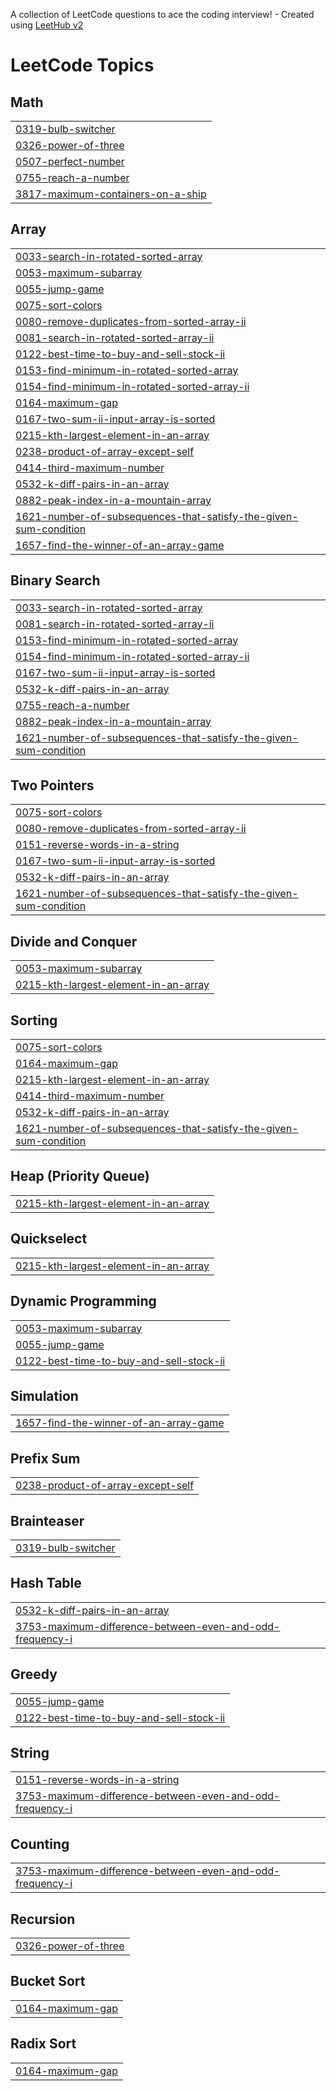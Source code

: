 A collection of LeetCode questions to ace the coding interview! - Created using [LeetHub v2](https://github.com/arunbhardwaj/LeetHub-2.0)
<!---LeetCode Topics Start-->
# LeetCode Topics
## Math
|  |
| ------- |
| [0319-bulb-switcher](https://github.com/Dhanasirikoppisetti/newrep/tree/master/0319-bulb-switcher) |
| [0326-power-of-three](https://github.com/Dhanasirikoppisetti/newrep/tree/master/0326-power-of-three) |
| [0507-perfect-number](https://github.com/Dhanasirikoppisetti/newrep/tree/master/0507-perfect-number) |
| [0755-reach-a-number](https://github.com/Dhanasirikoppisetti/newrep/tree/master/0755-reach-a-number) |
| [3817-maximum-containers-on-a-ship](https://github.com/Dhanasirikoppisetti/newrep/tree/master/3817-maximum-containers-on-a-ship) |
## Array
|  |
| ------- |
| [0033-search-in-rotated-sorted-array](https://github.com/Dhanasirikoppisetti/newrep/tree/master/0033-search-in-rotated-sorted-array) |
| [0053-maximum-subarray](https://github.com/Dhanasirikoppisetti/newrep/tree/master/0053-maximum-subarray) |
| [0055-jump-game](https://github.com/Dhanasirikoppisetti/newrep/tree/master/0055-jump-game) |
| [0075-sort-colors](https://github.com/Dhanasirikoppisetti/newrep/tree/master/0075-sort-colors) |
| [0080-remove-duplicates-from-sorted-array-ii](https://github.com/Dhanasirikoppisetti/newrep/tree/master/0080-remove-duplicates-from-sorted-array-ii) |
| [0081-search-in-rotated-sorted-array-ii](https://github.com/Dhanasirikoppisetti/newrep/tree/master/0081-search-in-rotated-sorted-array-ii) |
| [0122-best-time-to-buy-and-sell-stock-ii](https://github.com/Dhanasirikoppisetti/newrep/tree/master/0122-best-time-to-buy-and-sell-stock-ii) |
| [0153-find-minimum-in-rotated-sorted-array](https://github.com/Dhanasirikoppisetti/newrep/tree/master/0153-find-minimum-in-rotated-sorted-array) |
| [0154-find-minimum-in-rotated-sorted-array-ii](https://github.com/Dhanasirikoppisetti/newrep/tree/master/0154-find-minimum-in-rotated-sorted-array-ii) |
| [0164-maximum-gap](https://github.com/Dhanasirikoppisetti/newrep/tree/master/0164-maximum-gap) |
| [0167-two-sum-ii-input-array-is-sorted](https://github.com/Dhanasirikoppisetti/newrep/tree/master/0167-two-sum-ii-input-array-is-sorted) |
| [0215-kth-largest-element-in-an-array](https://github.com/Dhanasirikoppisetti/newrep/tree/master/0215-kth-largest-element-in-an-array) |
| [0238-product-of-array-except-self](https://github.com/Dhanasirikoppisetti/newrep/tree/master/0238-product-of-array-except-self) |
| [0414-third-maximum-number](https://github.com/Dhanasirikoppisetti/newrep/tree/master/0414-third-maximum-number) |
| [0532-k-diff-pairs-in-an-array](https://github.com/Dhanasirikoppisetti/newrep/tree/master/0532-k-diff-pairs-in-an-array) |
| [0882-peak-index-in-a-mountain-array](https://github.com/Dhanasirikoppisetti/newrep/tree/master/0882-peak-index-in-a-mountain-array) |
| [1621-number-of-subsequences-that-satisfy-the-given-sum-condition](https://github.com/Dhanasirikoppisetti/newrep/tree/master/1621-number-of-subsequences-that-satisfy-the-given-sum-condition) |
| [1657-find-the-winner-of-an-array-game](https://github.com/Dhanasirikoppisetti/newrep/tree/master/1657-find-the-winner-of-an-array-game) |
## Binary Search
|  |
| ------- |
| [0033-search-in-rotated-sorted-array](https://github.com/Dhanasirikoppisetti/newrep/tree/master/0033-search-in-rotated-sorted-array) |
| [0081-search-in-rotated-sorted-array-ii](https://github.com/Dhanasirikoppisetti/newrep/tree/master/0081-search-in-rotated-sorted-array-ii) |
| [0153-find-minimum-in-rotated-sorted-array](https://github.com/Dhanasirikoppisetti/newrep/tree/master/0153-find-minimum-in-rotated-sorted-array) |
| [0154-find-minimum-in-rotated-sorted-array-ii](https://github.com/Dhanasirikoppisetti/newrep/tree/master/0154-find-minimum-in-rotated-sorted-array-ii) |
| [0167-two-sum-ii-input-array-is-sorted](https://github.com/Dhanasirikoppisetti/newrep/tree/master/0167-two-sum-ii-input-array-is-sorted) |
| [0532-k-diff-pairs-in-an-array](https://github.com/Dhanasirikoppisetti/newrep/tree/master/0532-k-diff-pairs-in-an-array) |
| [0755-reach-a-number](https://github.com/Dhanasirikoppisetti/newrep/tree/master/0755-reach-a-number) |
| [0882-peak-index-in-a-mountain-array](https://github.com/Dhanasirikoppisetti/newrep/tree/master/0882-peak-index-in-a-mountain-array) |
| [1621-number-of-subsequences-that-satisfy-the-given-sum-condition](https://github.com/Dhanasirikoppisetti/newrep/tree/master/1621-number-of-subsequences-that-satisfy-the-given-sum-condition) |
## Two Pointers
|  |
| ------- |
| [0075-sort-colors](https://github.com/Dhanasirikoppisetti/newrep/tree/master/0075-sort-colors) |
| [0080-remove-duplicates-from-sorted-array-ii](https://github.com/Dhanasirikoppisetti/newrep/tree/master/0080-remove-duplicates-from-sorted-array-ii) |
| [0151-reverse-words-in-a-string](https://github.com/Dhanasirikoppisetti/newrep/tree/master/0151-reverse-words-in-a-string) |
| [0167-two-sum-ii-input-array-is-sorted](https://github.com/Dhanasirikoppisetti/newrep/tree/master/0167-two-sum-ii-input-array-is-sorted) |
| [0532-k-diff-pairs-in-an-array](https://github.com/Dhanasirikoppisetti/newrep/tree/master/0532-k-diff-pairs-in-an-array) |
| [1621-number-of-subsequences-that-satisfy-the-given-sum-condition](https://github.com/Dhanasirikoppisetti/newrep/tree/master/1621-number-of-subsequences-that-satisfy-the-given-sum-condition) |
## Divide and Conquer
|  |
| ------- |
| [0053-maximum-subarray](https://github.com/Dhanasirikoppisetti/newrep/tree/master/0053-maximum-subarray) |
| [0215-kth-largest-element-in-an-array](https://github.com/Dhanasirikoppisetti/newrep/tree/master/0215-kth-largest-element-in-an-array) |
## Sorting
|  |
| ------- |
| [0075-sort-colors](https://github.com/Dhanasirikoppisetti/newrep/tree/master/0075-sort-colors) |
| [0164-maximum-gap](https://github.com/Dhanasirikoppisetti/newrep/tree/master/0164-maximum-gap) |
| [0215-kth-largest-element-in-an-array](https://github.com/Dhanasirikoppisetti/newrep/tree/master/0215-kth-largest-element-in-an-array) |
| [0414-third-maximum-number](https://github.com/Dhanasirikoppisetti/newrep/tree/master/0414-third-maximum-number) |
| [0532-k-diff-pairs-in-an-array](https://github.com/Dhanasirikoppisetti/newrep/tree/master/0532-k-diff-pairs-in-an-array) |
| [1621-number-of-subsequences-that-satisfy-the-given-sum-condition](https://github.com/Dhanasirikoppisetti/newrep/tree/master/1621-number-of-subsequences-that-satisfy-the-given-sum-condition) |
## Heap (Priority Queue)
|  |
| ------- |
| [0215-kth-largest-element-in-an-array](https://github.com/Dhanasirikoppisetti/newrep/tree/master/0215-kth-largest-element-in-an-array) |
## Quickselect
|  |
| ------- |
| [0215-kth-largest-element-in-an-array](https://github.com/Dhanasirikoppisetti/newrep/tree/master/0215-kth-largest-element-in-an-array) |
## Dynamic Programming
|  |
| ------- |
| [0053-maximum-subarray](https://github.com/Dhanasirikoppisetti/newrep/tree/master/0053-maximum-subarray) |
| [0055-jump-game](https://github.com/Dhanasirikoppisetti/newrep/tree/master/0055-jump-game) |
| [0122-best-time-to-buy-and-sell-stock-ii](https://github.com/Dhanasirikoppisetti/newrep/tree/master/0122-best-time-to-buy-and-sell-stock-ii) |
## Simulation
|  |
| ------- |
| [1657-find-the-winner-of-an-array-game](https://github.com/Dhanasirikoppisetti/newrep/tree/master/1657-find-the-winner-of-an-array-game) |
## Prefix Sum
|  |
| ------- |
| [0238-product-of-array-except-self](https://github.com/Dhanasirikoppisetti/newrep/tree/master/0238-product-of-array-except-self) |
## Brainteaser
|  |
| ------- |
| [0319-bulb-switcher](https://github.com/Dhanasirikoppisetti/newrep/tree/master/0319-bulb-switcher) |
## Hash Table
|  |
| ------- |
| [0532-k-diff-pairs-in-an-array](https://github.com/Dhanasirikoppisetti/newrep/tree/master/0532-k-diff-pairs-in-an-array) |
| [3753-maximum-difference-between-even-and-odd-frequency-i](https://github.com/Dhanasirikoppisetti/newrep/tree/master/3753-maximum-difference-between-even-and-odd-frequency-i) |
## Greedy
|  |
| ------- |
| [0055-jump-game](https://github.com/Dhanasirikoppisetti/newrep/tree/master/0055-jump-game) |
| [0122-best-time-to-buy-and-sell-stock-ii](https://github.com/Dhanasirikoppisetti/newrep/tree/master/0122-best-time-to-buy-and-sell-stock-ii) |
## String
|  |
| ------- |
| [0151-reverse-words-in-a-string](https://github.com/Dhanasirikoppisetti/newrep/tree/master/0151-reverse-words-in-a-string) |
| [3753-maximum-difference-between-even-and-odd-frequency-i](https://github.com/Dhanasirikoppisetti/newrep/tree/master/3753-maximum-difference-between-even-and-odd-frequency-i) |
## Counting
|  |
| ------- |
| [3753-maximum-difference-between-even-and-odd-frequency-i](https://github.com/Dhanasirikoppisetti/newrep/tree/master/3753-maximum-difference-between-even-and-odd-frequency-i) |
## Recursion
|  |
| ------- |
| [0326-power-of-three](https://github.com/Dhanasirikoppisetti/newrep/tree/master/0326-power-of-three) |
## Bucket Sort
|  |
| ------- |
| [0164-maximum-gap](https://github.com/Dhanasirikoppisetti/newrep/tree/master/0164-maximum-gap) |
## Radix Sort
|  |
| ------- |
| [0164-maximum-gap](https://github.com/Dhanasirikoppisetti/newrep/tree/master/0164-maximum-gap) |
<!---LeetCode Topics End-->